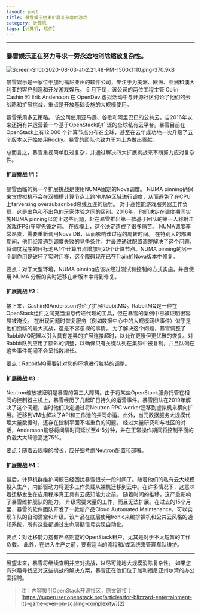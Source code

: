 ```yaml
---
layout: post
title: 暴雪娱乐结束扩展复杂度的游戏
category: 计算机
tags: [计算机, 软件]
---
```



----------
### 暴雪娱乐正在努力寻求一劳永逸地消除缩放复杂性。
![Screen-Shot-2020-08-03-at-2.21.48-PM-1500x1110.png-370.9kB][1]

暴雪娱乐是一家位于加利福尼亚州的软件公司，专注于为美洲、欧洲、亚洲和澳大利亚的客户创造和开发游戏娱乐。 6 月下旬，该公司的两位工程主管 Colin Cashin 和 Erik Andersson 在 OpenDev 虚拟活动中与开源社区讨论了他们的云战略和扩展挑战，重点是开放基础设施的大规模使用。

暴雪采用多云策略。 该公司使用亚马逊、谷歌和阿里巴巴的公共云，自2016年以来还拥有并运营着一个基于OpenStack的广泛的全球私有云平台。暴雪目前在OpenStack上有12,000 个计算节点分布在全球，甚至在去年成功地一次升级了五个版本以开始使用Rocky。暴雪的团队也致力于为上游做出贡献。

总而言之，暴雪重视简单胜过复杂，并通过解决四大扩展挑战来不断努力应对复杂性。

#### 扩展挑战 #1：

暴雪面临的第一个扩展挑战是使用NUMA固定的Nova调度。 NUMA pinning确保来宾虚拟机不会在双插槽计算节点上跨NUMA区域进行调度，从而避免了在CPU上tarversing oversubscribed总线互连的惩罚。 对于高性能游戏服务器工作负载，这是出色和不出色的玩家体验之间的区别。2016年，他们决定在调度期间实施NUMA pinning以防止这些问题，赶在暴雪推出第一款基于团队的第一人称射击游戏(FPS)守望先锋之前。 在规模上，这个决定造成了很多痛苦。 NUMA调度非常昂贵，需要重新调用Nova DB，从而影响该过程的周转时间。 在特别大的部署期间，他们经常遇到调度失败的竞争条件，并最终通过配置调整解决了这个问题，将调度程序的目标池从1个计算节点增加到20个计算节点。NUMA pinning的另一个副作用是破坏了实时迁移，这个障碍现在已在Train的Nova版本中修复。

要点：对于大型环境，NUMA pinning应该以经过测试和控制的方式实施，并且使用 NUMA 分析的实时迁移在新版本中得到修复。

#### 扩展挑战 #2：

接下来，Cashin和Andersson讨论了扩展RabbitMQ。RabbitMQ是一种在OpenStack组件之间充当消息传递代理的工具，但在暴雪的案例中已被证明很容易被淹没。 在出现问题时恢复服务（例如数据中心中的大规模网络事件）似乎是他们面临的最大挑战，这是不容忽视的事情。 为了解决这个问题，暴雪调整了RabbitMQ配置以引入具有差异的扩展连接超时，以允许更慢但更优雅的恢复。对Rabbit队列应用了额外的调整，以确保只有关键队列在集群中被复制，并且队列在这些事件期间不会呈指数增长。

要点：RabbitMQ需要针对您的环境进行独特的调整。

#### 扩展挑战 #3：

Neutron缩放被证明是暴雪的第三大障碍。由于将某些OpenStack服务托管在相同的控制器主机上，暴雪经历了几起旷日持久的运营事件。暴雪团队在2019年解决了这个问题，当时他们决定通过将Neutron RPC worker迁移到虚拟机来横向扩展。迁移到VM也解决了API和工作池的共同命运。此外，当元数据服务大规模代理大量数据时，还存在控制平面不堪重负的问题。 经过大量研究和与社区的对话，Andersson能够将间隔时间延长至4-5分钟，并在正常操作期间将控制平面的负载大大降低高达75%。

要点：随着云规模的增长，应仔细考虑Neutron配置和部署。

#### 扩展挑战 #4：

最后，计算机群维护问题已经困扰暴雪很长一段时间了。随着他们的私有云大规模投入生产，内部驱动力将更多工作负载从裸机迁移到云中。在许多情况下，这意味着迁移发生在应用程序真正具有云感知能力之前。 随着时间的推移，这严重影响了暴雪维护舰队的能力。 升级需要大量的工作，而且无法扩展。在过去的15个月里，暴雪的软件团队开发了一款新产品Cloud Automated Maintenance，可以实现车队的自动清空和升级。该产品在底层使用Ironic来编排裸机和公共云风格的通知系统，所有这些都通过生命周期信号实现自动化。

要点：对迁移能力抱有严格期望的OpenStack租户，尤其是对于不太短暂的工作负载。 此外，在进入生产之前，要有适当的流程和/或系统来管理车队维护。


----------


展望未来，暴雪将继续查明并应对挑战，以尽可能地大规模消除复杂性。 如果您有兴趣寻找应对这些挑战的解决方案，暴雪正在他们位于加利福尼亚州尔湾的办公室招聘。

> 注：内容援引OpenStack开源社区，原文链接：[https://superuser.openstack.org/articles/for-blizzard-entertainment-its-game-over-on-scaling-complexity/][2]


  [1]: http://static.zybuluo.com/gamedebug/p4jjyljtg0sh75lr3rnar5nw/Screen-Shot-2020-08-03-at-2.21.48-PM-1500x1110.png
  [2]: https://superuser.openstack.org/articles/for-blizzard-entertainment-its-game-over-on-scaling-complexity/